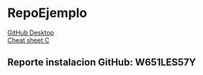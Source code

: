 # RepoEjemplo

[GitHub Desktop](https://desktop.github.com/)    
[Cheat sheet C](https://www.cheatography.com/ashlyn-black/cheat-sheets/c-reference/)

## Reporte instalacion GitHub: W651LES57Y
